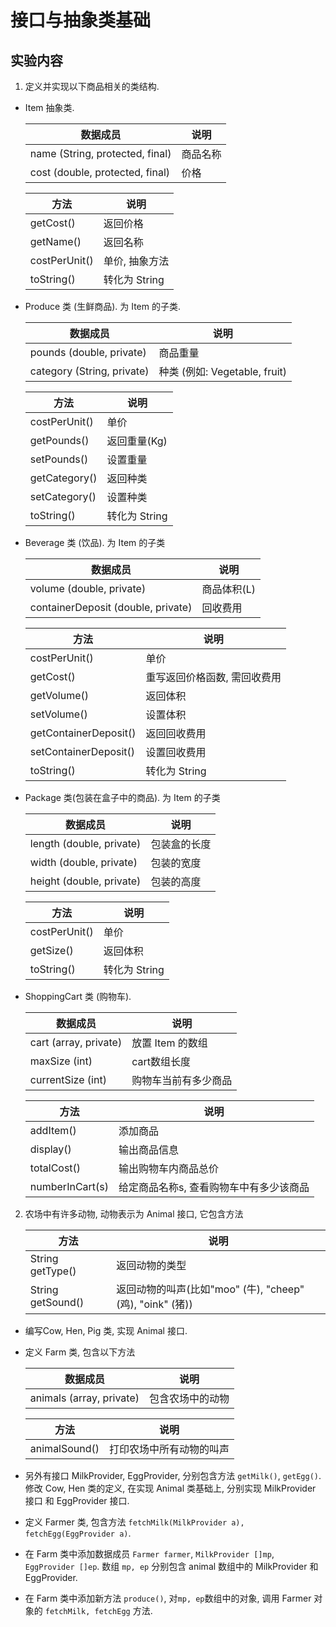 # 接口与抽象类基础

## 实验内容

1. 定义并实现以下商品相关的类结构.

  - Item 抽象类.

    |数据成员| 说明|
    |---|---|
    |name (String, protected, final)    |商品名称|
    |cost (double, protected, final)    |价格|

    |方法  |说明|
    |---|---|
    |getCost()          |返回价格|
    |getName()          |返回名称|
    |costPerUnit()      |单价, 抽象方法|
    |toString()         |转化为 String|

  - Produce 类 (生鲜商品). 为 Item 的子类. 

    |数据成员| 说明|
    |---|---|
    |pounds (double, private)   |商品重量|
    |category (String, private) |种类 (例如: Vegetable, fruit)|

    |方法  |说明|
    |---|---|
    |costPerUnit()  |单价|
    |getPounds()    |返回重量(Kg)|
    |setPounds()    |设置重量|
    |getCategory()  |返回种类|
    |setCategory()  |设置种类|
    |toString()     |转化为 String|

  - Beverage 类 (饮品). 为 Item 的子类

    |数据成员| 说明|
    |---|---|
    |volume (double, private)               |商品体积(L)|
    |containerDeposit (double, private)     |回收费用|

    |方法  |说明|
    |---|---|
    |costPerUnit()      |单价 |
    |getCost()          |重写返回价格函数, 需回收费用|
    |getVolume()                |返回体积|
    |setVolume()                |设置体积|
    |getContainerDeposit()      |返回回收费用|
    |setContainerDeposit()      |设置回收费用|
    |toString()                 |转化为 String|


  - Package 类(包装在盒子中的商品). 为 Item 的子类

    |数据成员| 说明|
    |---|---|
    |length (double, private)    |包装盒的长度|
    |width  (double, private)    |包装的宽度|
    |height (double, private)    |包装的高度|

    |方法  |说明|
    |---|---|
    |costPerUnit()  |单价 |
    |getSize()      |返回体积|
    |toString()     |转化为 String|

  - ShoppingCart 类 (购物车).

    |数据成员| 说明|
    |---|---|
    |cart (array, private)      |放置 Item 的数组|
    |maxSize (int)              |cart数组长度|
    |currentSize (int)          |购物车当前有多少商品|

    |方法  |说明|
    |---|---|
    |addItem()           |添加商品|
    |display()           |输出商品信息|
    |totalCost()         |输出购物车内商品总价|
    |numberInCart(s)     |给定商品名称s, 查看购物车中有多少该商品|

2. 农场中有许多动物, 动物表示为 Animal 接口, 它包含方法

    |方法  |说明|
    |---|---|
    |String getType()   |返回动物的类型|
    |String getSound()  |返回动物的叫声(比如"moo" (牛), "cheep"(鸡), "oink" (猪))|

  - 编写Cow, Hen, Pig 类, 实现 Animal 接口.
  - 定义 Farm 类, 包含以下方法

    |数据成员| 说明|
    |---|---|
    |animals (array, private)   |包含农场中的动物|

    |方法  |说明|
    |---|---|
    |animalSound()  |打印农场中所有动物的叫声|

  - 另外有接口 MilkProvider, EggProvider, 分别包含方法 `getMilk()`, `getEgg()`. 修改 Cow, Hen 类的定义, 在实现 Animal 类基础上, 分别实现 MilkProvider 接口 和 EggProvider 接口.
  - 定义 Farmer 类, 包含方法 `fetchMilk(MilkProvider a), fetchEgg(EggProvider a)`. 
  - 在 Farm 类中添加数据成员 `Farmer farmer`, `MilkProvider []mp`, `EggProvider []ep`. 数组 `mp, ep` 分别包含 animal 数组中的 MilkProvider 和 EggProvider. 
  - 在 Farm 类中添加新方法 `produce()`, 对`mp, ep`数组中的对象, 调用 Farmer 对象的 `fetchMilk, fetchEgg` 方法.



